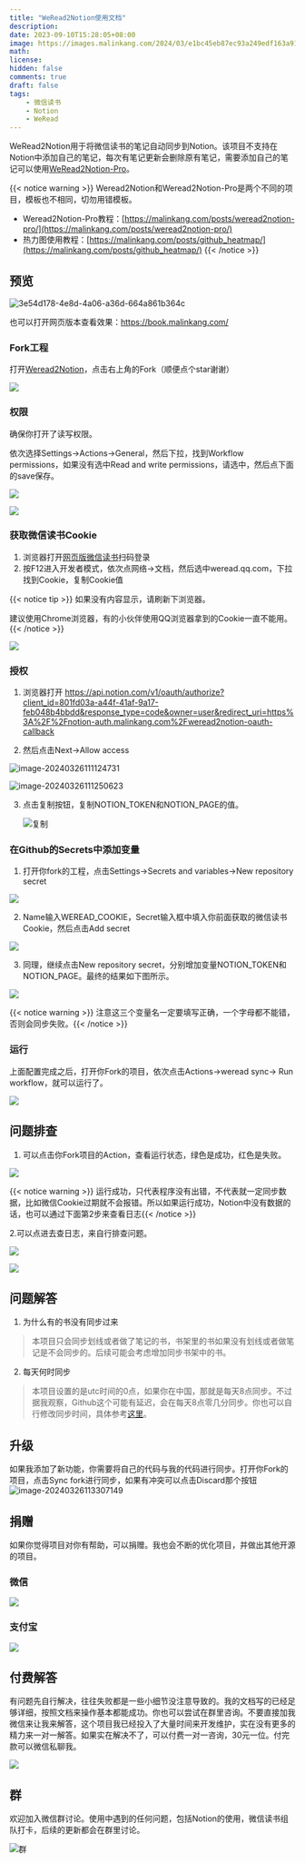 ```yaml
---
title: "WeRead2Notion使用文档"
description: 
date: 2023-09-10T15:28:05+08:00
image: https://images.malinkang.com/2024/03/e1bc45eb87ec93a249edf163a9115874.png
math: 
license: 
hidden: false
comments: true
draft: false
tags:
    - 微信读书
    - Notion
    - WeRead
---
```


WeRead2Notion用于将微信读书的笔记自动同步到Notion。该项目不支持在Notion中添加自己的笔记，每次有笔记更新会删除原有笔记，需要添加自己的笔记可以使用[WeRead2Notion-Pro](https://malinkang.com/posts/weread2notion-pro/)。

{{< notice warning >}} 
Weread2Notion和Weread2Notion-Pro是两个不同的项目，模板也不相同，切勿用错模板。

* Weread2Notion-Pro教程：[https://malinkang.com/posts/weread2notion-pro/](https://malinkang.com/posts/weread2notion-pro/)
* 热力图使用教程：[https://malinkang.com/posts/github_heatmap/](https://malinkang.com/posts/github_heatmap/)
{{< /notice >}}

## 预览

![3e54d178-4e8d-4a06-a36d-664a861b364c](https://images.malinkang.com/2024/03/7403ee39bcd57097005697d3c4a06841.png)

也可以打开网页版本查看效果：https://book.malinkang.com/

### Fork工程

打开[Weread2Notion](https://github.com/malinkang/weread2notion)，点击右上角的Fork（顺便点个star谢谢）

![](https://images.malinkang.com/2024/03/fc6be407e45f0e3a3067252dd2c51c73.jpg)

### 权限

确保你打开了读写权限。

依次选择Settings->Actions->General，然后下拉，找到Workflow permissions，如果没有选中Read and write permissions，请选中，然后点下面的save保存。

![](https://images.malinkang.com/2024/03/01c28b0dd2e8c2629a22e7f68db6216d.jpg)


![](https://images.malinkang.com/2024/03/d7824c3488e6e1d1c9e6b75d6aba86f3.jpg)


### 获取微信读书Cookie

1. 浏览器打开[网页版微信读书](https://weread.qq.com/)扫码登录
2. 按F12进入开发者模式，依次点网络->文档，然后选中weread.qq.com，下拉找到Cookie，复制Cookie值

{{< notice tip >}} 
如果没有内容显示，请刷新下浏览器。

建议使用Chrome浏览器，有的小伙伴使用QQ浏览器拿到的Cookie一直不能用。
{{< /notice >}}

![](https://images.malinkang.com/2024/03/2a26e0b6d2a5a3b36711e91037b837f3.jpg)

### 授权

1. 浏览器打开 https://api.notion.com/v1/oauth/authorize?client_id=801fd03a-a44f-41af-9a17-feb048b4bbdd&response_type=code&owner=user&redirect_uri=https%3A%2F%2Fnotion-auth.malinkang.com%2Fweread2notion-oauth-callback

2. 然后点击Next->Allow access

![image-20240326111124731](https://images.malinkang.com/2024/03/6e8adeccaf9fddef746300c3458b1967.png)

![image-20240326111250623](https://images.malinkang.com/2024/03/9ddc65490e193f00d4f29fbeb70b24fe.png)

3. 点击复制按钮，复制NOTION_TOKEN和NOTION_PAGE的值。

   ![复制](https://images.malinkang.com/2024/03/42c04cb1e6ab95eed832f33462c96831.jpg)

### 在Github的Secrets中添加变量

1. 打开你fork的工程，点击Settings->Secrets and variables->New repository secret

![](https://images.malinkang.com/2024/03/660acb8a4038af66e27fe0f993ef3aad.jpg)

2. Name输入WEREAD_COOKIE，Secret输入框中填入你前面获取的微信读书Cookie，然后点击Add secret

![](https://images.malinkang.com/2024/03/bd1bb31f901d9920bb1135c19e1ef304.jpg)

3. 同理，继续点击New repository secret，分别增加变量NOTION_TOKEN和NOTION_PAGE。最终的结果如下图所示。

![](https://images.malinkang.com/2024/03/cc1a34e23e251dec7f8fedc8d710912a.jpg)

{{< notice warning >}} 注意这三个变量名一定要填写正确，一个字母都不能错，否则会同步失败。{{< /notice >}}

### 运行

上面配置完成之后，打开你Fork的项目，依次点击Actions->weread sync-> Run workflow，就可以运行了。

![](https://images.malinkang.com/2024/03/58a654118607156d8a7dde7f6470504f.jpg)

## 问题排查

1. 可以点击你Fork项目的Action，查看运行状态，绿色是成功，红色是失败。

![](https://images.malinkang.com/2024/03/ee23baaf257d9fa16f6f95950cd1e585.jpg)

{{< notice warning >}} 运行成功，只代表程序没有出错，不代表就一定同步数据，比如微信Cookie过期就不会报错。所以如果运行成功，Notion中没有数据的话，也可以通过下面第2步来查看日志{{< /notice >}}

2.可以点进去查日志，来自行排查问题。

![](https://images.malinkang.com/2024/03/34089868d5569f92c9138ade3ba99428.jpg)

![](https://images.malinkang.com/2024/03/27ab73fed87b15a3a55d05423bd90167.jpg)


## 问题解答

1. 为什么有的书没有同步过来

> 本项目只会同步划线或者做了笔记的书，书架里的书如果没有划线或者做笔记是不会同步的。后续可能会考虑增加同步书架中的书。

2. 每天何时同步

> 本项目设置的是utc时间的0点，如果你在中国，那就是每天8点同步。不过据我观察，Github这个可能有延迟，会在每天8点零几分同步。你也可以自行修改同步时间，具体参考[这里](https://docs.github.com/zh/actions/using-workflows/events-that-trigger-workflows#schedule)。



## 升级

如果我添加了新功能，你需要将自己的代码与我的代码进行同步。打开你Fork的项目，点击Sync fork进行同步，如果有冲突可以点击Discard那个按钮
![image-20240326113307149](https://images.malinkang.com/2024/03/53c917e4bcfd70d0509a05680a2f10b4.png)



## 捐赠

如果你觉得项目对你有帮助，可以捐赠。我也会不断的优化项目，并做出其他开源的项目。

### 微信


![](https://images.malinkang.com/2024/03/d34f577490a32d4440c8a22f57af41da.jpg)

### 支付宝

![](https://images.malinkang.com/2024/03/7fd0feb1145f19fab3821ff1d4631f85.jpg)

## 付费解答

有问题先自行解决，往往失败都是一些小细节没注意导致的。我的文档写的已经足够详细，按照文档来操作基本都能成功。你也可以尝试在群里咨询。不要直接加我微信来让我来解答，这个项目我已经投入了大量时间来开发维护，实在没有更多的精力来一对一解答。如果实在解决不了，可以付费一对一咨询，30元一位。付完款可以微信私聊我。

![](https://images.malinkang.com/2024/03/ca34d2b8c111f23126d94d3aaf55f5f3.jpg)

## 群

欢迎加入微信群讨论。使用中遇到的任何问题，包括Notion的使用，微信读书组队打卡，后续的更新都会在群里讨论。


![群](https://images.malinkang.com/group.jpg)

